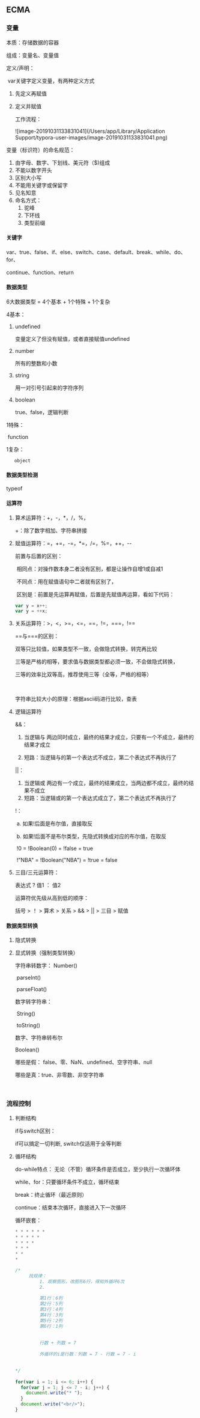 ## ECMA

###  变量

本质：存储数据的容器

组成：变量名、变量值

定义/声明：

​	var关键字定义变量，有两种定义方式

 1.  先定义再赋值

 2.  定义并赋值

     

     工作流程：

     ![image-20191031133831041](/Users/app/Library/Application Support/typora-user-images/image-20191031133831041.png)

变量（标识符）的命名规范：

1. 由字母、数字、下划线、美元符（$)组成
2. 不能以数字开头
3. 区别大小写
4. 不能用关键字或保留字
5. 见名知意
6. 命名方式：
   1. 驼峰
   2. 下环线
   3. 类型前缀



#### 关键字

var、true、false、if、else、switch、case、default、break、while、do、for、

continue、function、return















#### 数据类型

6大数据类型 = 4个基本 + 1个特殊 + 1个复杂

4基本：

1. undefined

   变量定义了但没有赋值，或者直接赋值undefined

2. number

   所有的整数和小数

3. string

   用一对引号引起来的字符序列   

4. boolean

   true、false，逻辑判断

1特殊：

​		function  

1复杂： 

 	   object

#### 数据类型检测

typeof  

#### 运算符

1. 算术运算符：+，-，*，/，%，

   +：除了数字相加、字符串拼接

2. 赋值运算符：=，+=，-=，*=，/=，%=，++，--

   前置与后置的区别：

   ​		相同点：对操作数本身二者没有区别，都是让操作自增1或自减1

   ​		不同点：用在赋值语句中二者就有区别了，

   ​		区别是：前置是先运算再赋值，后置是先赋值再运算，看如下代码：

   ```js
   var y = x++;
   var y = ++x;
   ```

3. 关系运算符：>，<，>=，<=，==，!=，===，!==

   ==与===的区别：

   双等只比较值，如果类型不一致，会做隐式转换，转完再比较

   三等是严格的相等，要求值与数据类型都必须一致，不会做隐式转换，

   三等的效率比双等高，推荐使用三等（全等，严格的相等）

   ​	

   字符串比较大小的原理：根据ascii码进行比较，查表 

4. 逻辑运算符

   &&：

   1. 当逻辑与 两边同时成立，最终的结果才成立，只要有一个不成立，最终的结果才成立

   2. 短路：当逻辑与的第一个表达式不成立，第二个表达式不再执行了

      

   ||：

   1. 当逻辑或 两边有一个成立，最终的结果成立，当两边都不成立，最终的结果不成立
   2. 短路：当逻辑或的第一个表达式成立了，第二个表达式不再执行了

   !：

   ​	    a.  如果!后面是布尔值，直接取反  

   ​        b.  如果!后面不是布尔类型，先隐式转换成对应的布尔值，在取反	

   ​		!0 = !Boolean(0) = !false = true 

   ​		!"NBA" = !Boolean("NBA") = !true = false 

5. 三目/三元运算符：

   表达式 ?  值1 ： 值2 

   

   运算符优先级从高到低的顺序：

   括号 > ！ > 算术 > 关系 > && > || > 三目 >  赋值  

   

   

   

   



#### 数据类型转换

1. 隐式转换

   

2. 显式转换（强制类型转换）

   字符串转数字：
   	Number()

   ​	parseInt()

   ​	parseFloat()

   数字转字符串：

   ​	String()

   ​	toString()

   数字、字符串转布尔

   Boolean()

   

   哪些是假： false、零、NaN、undefined、空字符串、null

   哪些是真：true、非零数、非空字符串

   

   

   

   

   

   ​	





### 流程控制

  1.    判断结构

        if与switch区别： 

        if可以搞定一切判断, switch仅适用于全等判断

2. 循环结构

   do-while特点： 无论（不管）循环条件是否成立，至少执行一次循环体

   while、for：只要循环条件不成立，循环结束

   

   

   break：终止循环（最近原则）

   continue：结束本次循环，直接进入下一次循环

   

   

   循环嵌套：

   

   ```js
   * * * * * * 
   * * * * * 
   * * * * 
   * * * 
   * * 
   * 
   
   /*
   		找规律：
   			1. 观察图形，改图形6行，得知外循环6次 
   			2. 
   			
   			第1行：6列
   			第2行：5列	
   			第3行：4列	
   			第4行：3列	
   			第5行：2列
   			第6行：1列
   			
   			
   			行数 + 列数 = 7
   			
   			外循环的i是行数：列数 = 7 - 行数 = 7 - i
   			
   
   */
     
   for(var i = 1; i <= 6; i++) {
     for(var j = 1; j <= 7 - i; j++) {
       document.write("* ");
     }
     document.write("<br/>");
   }
     
     
     
   ```

   

   

   

   

   

   

   

























































​			

































​	

























































































